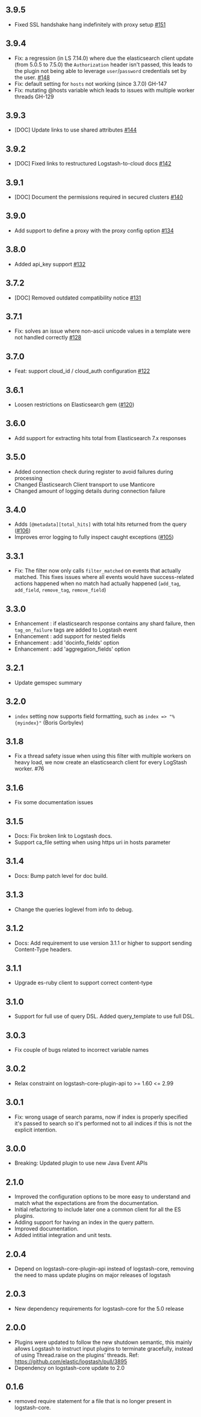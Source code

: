 ## 3.9.5
  - Fixed SSL handshake hang indefinitely with proxy setup [#151](https://github.com/logstash-plugins/logstash-filter-elasticsearch/pull/151)

## 3.9.4
  - Fix: a regression (in LS 7.14.0) where due the elasticsearch client update (from 5.0.5 to 7.5.0) the `Authorization` 
    header isn't passed, this leads to the plugin not being able to leverage `user`/`password` credentials set by the user.
    [#148](https://github.com/logstash-plugins/logstash-filter-elasticsearch/pull/148)
  - Fix: default setting for `hosts` not working (since 3.7.0) GH-147
  - Fix: mutating @hosts variable which leads to issues with multiple worker threads GH-129

## 3.9.3
  - [DOC] Update links to use shared attributes [#144](https://github.com/logstash-plugins/logstash-filter-elasticsearch/pull/144)

## 3.9.2
  - [DOC] Fixed links to restructured Logstash-to-cloud docs [#142](https://github.com/logstash-plugins/logstash-filter-elasticsearch/pull/142)

## 3.9.1
  - [DOC] Document the permissions required in secured clusters [#140](https://github.com/logstash-plugins/logstash-filter-elasticsearch/pull/140)
  
## 3.9.0
  - Add support to define a proxy with the proxy config option [#134](https://github.com/logstash-plugins/logstash-filter-elasticsearch/pull/134)

## 3.8.0
  - Added api_key support [#132](https://github.com/logstash-plugins/logstash-filter-elasticsearch/pull/132)

## 3.7.2
  - [DOC] Removed outdated compatibility notice [#131](https://github.com/logstash-plugins/logstash-filter-elasticsearch/pull/131)

## 3.7.1
  - Fix: solves an issue where non-ascii unicode values in a template were not handled correctly [#128](https://github.com/logstash-plugins/logstash-filter-elasticsearch/pull/128)

## 3.7.0
  - Feat: support cloud_id / cloud_auth configuration [#122](https://github.com/logstash-plugins/logstash-filter-elasticsearch/pull/122)

## 3.6.1
  - Loosen restrictions on Elasticsearch gem ([#120](https://github.com/logstash-plugins/logstash-filter-elasticsearch/pull/120))

## 3.6.0
  - Add support for extracting hits total from Elasticsearch 7.x responses

## 3.5.0
  - Added connection check during register to avoid failures during processing
  - Changed Elasticsearch Client transport to use Manticore
  - Changed amount of logging details during connection failure

## 3.4.0
  - Adds `[@metadata][total_hits]` with total hits returned from the query ([#106](https://github.com/logstash-plugins/logstash-filter-elasticsearch/pull/106))
  - Improves error logging to fully inspect caught exceptions ([#105](https://github.com/logstash-plugins/logstash-filter-elasticsearch/pull/105))

## 3.3.1
  - Fix: The filter now only calls `filter_matched` on events that actually matched.
    This fixes issues where all events would have success-related actions happened
    when no match had actually happened (`add_tag`, `add_field`, `remove_tag`,
    `remove_field`)

## 3.3.0
  - Enhancement : if elasticsearch response contains any shard failure, then `tag_on_failure` tags are added to Logstash event
  - Enhancement : add support for nested fields
  - Enhancement : add 'docinfo_fields' option
  - Enhancement : add 'aggregation_fields' option

## 3.2.1
  - Update gemspec summary

## 3.2.0
  - `index` setting now supports field formatting, such as `index => "%{myindex}"` (Boris Gorbylev)

## 3.1.8
  - Fix a thread safety issue when using this filter with multiple workers on heavy load, we now create an elasticsearch client for every LogStash worker. #76

## 3.1.6
  - Fix some documentation issues

## 3.1.5
 - Docs: Fix broken link to Logstash docs.
 - Support ca_file setting when using https uri in hosts parameter

## 3.1.4
 - Docs: Bump patch level for doc build.

## 3.1.3
  - Change the queries loglevel from info to debug.

## 3.1.2
  - Docs: Add requirement to use version 3.1.1 or higher to support sending Content-Type headers.
  
## 3.1.1
  - Upgrade es-ruby client to support correct content-type

## 3.1.0
  - Support for full use of query DSL. Added query_template to use full DSL.

## 3.0.3
  - Fix couple of bugs related to incorrect variable names

## 3.0.2
  - Relax constraint on logstash-core-plugin-api to >= 1.60 <= 2.99

## 3.0.1
- Fix: wrong usage of search params, now if index is properly specified
  it's passed to search so it's performed not to all indices if this is not the explicit intention.
## 3.0.0
  - Breaking: Updated plugin to use new Java Event APIs
## 2.1.0
  - Improved the configuration options to be more easy to understand and
    match what the expectations are from the documentation.
  - Initial refactoring to include later one a common client for all the
    ES plugins.
  - Adding support for having an index in the query pattern.
  - Improved documentation.
  - Added intitial integration and unit tests.
## 2.0.4
  - Depend on logstash-core-plugin-api instead of logstash-core, removing the need to mass update plugins on major releases of logstash
## 2.0.3
  - New dependency requirements for logstash-core for the 5.0 release
## 2.0.0
 - Plugins were updated to follow the new shutdown semantic, this mainly allows Logstash to instruct input plugins to terminate gracefully, 
   instead of using Thread.raise on the plugins' threads. Ref: https://github.com/elastic/logstash/pull/3895
 - Dependency on logstash-core update to 2.0
## 0.1.6
- removed require statement for a file that is no longer present in logstash-core.
